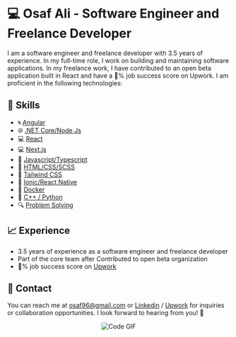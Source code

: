 # 💻 Osaf Ali - Software Engineer and Freelance Developer

I am a software engineer and freelance developer with 3.5 years of experience. In my full-time role, I work on building and maintaining software applications. In my freelance work, I have contributed to an open beta application built in React and have a 💯% job success score on Upwork. I am proficient in the following technologies:

## 💪 Skills

- 🌀 [Angular](https://angular.io/)
- 🌐 [.NET Core/Node Js](https://dotnet.microsoft.com/download/dotnet-core)
- 💻 [React](https://reactjs.org/)
- 💻 [Next.js](https://nextjs.org/)
- 💾 [Javascript/Typescript](https://www.javascript.com/)
- 📄 [HTML/CSS/SCSS](https://www.w3.org/standards/webdesign/htmlcss)
- 🎨 [Tailwind CSS](https://tailwindcss.com/)
- 📱 [Ionic/React Native](https://ionicframework.com/)
- 🐳 [Docker](https://www.docker.com/)
- 🐍 [C++ / Python](https://www.python.org/)
- 🔍 [Problem Solving](https://en.wikipedia.org/wiki/Problem_solving)

## 📈 Experience

- 3.5 years of experience as a software engineer and freelance developer
- Part of the core team after Contributed to open beta organization
- 💯% job success score on [Upwork](https://www.upwork.com/freelancers/~01c7fd3a17c8f0238b)

## 📧 Contact

You can reach me at osaf96@gmail.com or [Linkedin](https://www.linkedin.com/in/osaf-ali/) / [Upwork](https://www.upwork.com/freelancers/~01c7fd3a17c8f0238b) for inquiries or collaboration opportunities. I look forward to hearing from you! 🤝

<p align="center">
  <img src="https://media.giphy.com/media/fwbZnTftCXVocKzfxR/giphy.gif" alt="Code GIF">
</p> 
